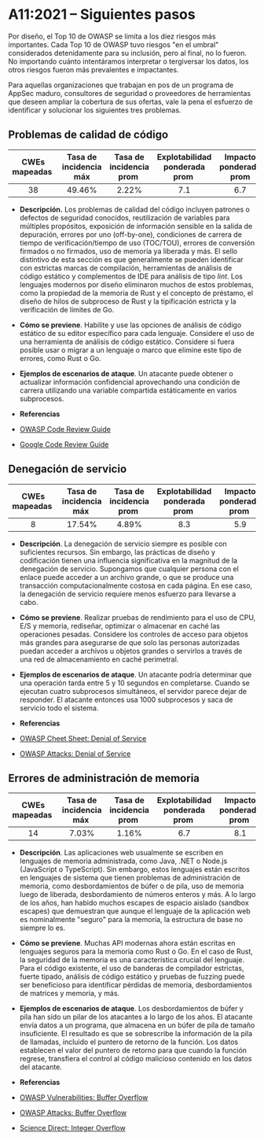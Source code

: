 # A11:2021 – Siguientes pasos

Por diseño, el Top 10 de OWASP se limita a los diez riesgos más importantes. Cada Top 10 de OWASP tuvo riesgos "en el umbral" considerados detenidamente para su inclusión, pero al final, no lo fueron. No importando cuánto intentáramos interpretar o tergiversar los datos, los otros riesgos fueron más prevalentes e impactantes.

Para aquellas organizaciones que trabajan en pos de un programa de AppSec maduro, consultores de seguridad o proveedores de herramientas que deseen ampliar la cobertura de sus ofertas, vale la pena el esfuerzo de identificar y solucionar los siguientes tres problemas.
																														
## Problemas de calidad de código

| CWEs mapeadas  | Tasa de incidencia máx | Tasa de incidencia prom  | Explotabilidad ponderada prom  | Impacto ponderado prom | Cobertura máx  | Cobertura prom | Total de Incidencias   | Total de CVEs  |
|:-------------:|:--------------------:|:--------------------:|:--------------:|:--------------:|:----------------------:|:---------------------:|:-------------------:|:------------:|
| 38           | 49.46%              | 2.22%               | 7.1                   | 6.7                  | 60.85%        | 23.42%        | 101736             | 7564        |
								
-   **Descripción.** Los problemas de calidad del código incluyen patrones o defectos de seguridad conocidos, reutilización de variables para múltiples propósitos, exposición de información sensible en la salida de depuración, errores por uno (off-by-one), condiciones de carrera de tiempo de verificación/tiempo de uso (TOC/TOU), errores de conversión firmados o no firmados, uso de memoria ya liberada y más. El sello distintivo de esta sección es que generalmente se pueden identificar con estrictas marcas de compilación, herramientas de análisis de código estático y complementos de IDE para análisis de tipo *lint*.
Los lenguajes modernos por diseño eliminaron muchos de estos problemas, como la propiedad de la memoria de Rust y el concepto de préstamo, el diseño de hilos de subproceso de Rust y la tipificación estricta y la verificación de límites de Go.

-   **Cómo se previene**. Habilite y use las opciones de análisis de código estático de su editor específico para cada lenguaje. Considere el uso de una herramienta de análisis de código estático.
Considere si fuera posible usar o migrar a un lenguaje o marco que elimine este tipo de errores, como Rust o Go.
	
-   **Ejemplos de escenarios de ataque**. Un atacante puede obtener o actualizar información confidencial aprovechando una condición de carrera utilizando una variable compartida estáticamente en varios subprocesos.		  

-   **Referencias**
  - [OWASP Code Review Guide](https://owasp.org/www-pdf-archive/OWASP_Code_Review_Guide_v2.pdf)

  - [Google Code Review Guide](https://google.github.io/eng-practices/review/)

## Denegación de servicio

| CWEs mapeadas  | Tasa de incidencia máx  | Tasa de incidencia prom  | Explotabilidad ponderada prom  | Impacto ponderado prom  | Cobertura máx  | Cobertura prom  | Incidencias totales  | Total CVEs   |
|:-------------:|:--------------------:|:--------------------:|:--------------:|:--------------:|:----------------------:|:---------------------:|:-------------------:|:------------:|
| 8            | 17.54%              | 4.89%               | 8.3                   | 5.9                  | 79.58%        | 33.26%        | 66985              | 973         |
					
-   **Descripción**. La denegación de servicio siempre es posible con suficientes recursos. Sin embargo, las prácticas de diseño y codificación tienen una influencia significativa en la magnitud de la denegación de servicio. Supongamos que cualquier persona con el enlace puede acceder a un archivo grande, o que se produce una transacción computacionalmente costosa en cada página. En ese caso, la denegación de servicio requiere menos esfuerzo para llevarse a cabo.

-   **Cómo se previene**. Realizar pruebas de rendimiento para el uso de CPU, E/S y memoria, rediseñar, optimizar o almacenar en caché las operaciones pesadas.
Considere los controles de acceso para objetos más grandes para asegurarse de que solo las personas autorizadas puedan acceder a archivos u objetos grandes o servirlos a través de una red de almacenamiento en caché perimetral.
																														 
-   **Ejemplos de escenarios de ataque**. Un atacante podría determinar que una operación tarda entre 5 y 10 segundos en completarse. Cuando se ejecutan cuatro subprocesos simultáneos, el servidor parece dejar de responder. El atacante entonces usa 1000 subprocesos y saca de servicio todo el sistema.

-   **Referencias**
  - [OWASP Cheet Sheet: Denial of Service](https://cheatsheetseries.owasp.org/cheatsheets/Denial_of_Service_Cheat_Sheet.html)

  - [OWASP Attacks: Denial of Service](https://owasp.org/www-community/attacks/Denial_of_Service)

## Errores de administración de memoria
				  

| CWEs mapeadas  | Tasa de incidencia máx  | Tasa de incidencia prom  | Explotabilidad ponderada prom  | Impacto ponderado prom  | Cobertura máx  | Cobertura prom  | Incidencias totales  | Total CVEs  |
|:-------------:|:--------------------:|:--------------------:|:--------------:|:--------------:|:----------------------:|:---------------------:|:-------------------:|:------------:|
| 14           | 7.03%               | 1.16%               | 6.7                   | 8.1                  | 56.06%        | 31.74%        | 26576              | 16184       |

-   **Descripción**. Las aplicaciones web usualmente se escriben en lenguajes de memoria administrada, como Java, .NET o Node.js (JavaScript o TypeScript). Sin embargo, estos lenguajes están escritos en lenguajes de sistema que tienen problemas de administración de memoria, como desbordamientos de búfer o de pila, uso de memoria luego de liberada, desbordamiento de números enteros y más. A lo largo de los años, han habido muchos escapes de espacio aislado (sandbox escapes) que demuestran que aunque el lenguaje de la aplicación web es nominalmente "seguro" para la memoria, la estructura de base no siempre lo es.				 

-   **Cómo se previene**. Muchas API modernas ahora están escritas en lenguajes seguros para la memoria como Rust o Go. En el caso de Rust, la seguridad de la memoria es una característica crucial del lenguaje. Para el código existente, el uso de banderas de compilador estrictas, fuerte tipado, análisis de código estático y pruebas de fuzzing puede ser beneficioso para identificar pérdidas de memoria, desbordamientos de matrices y memoria, y más.

-   **Ejemplos de escenarios de ataque**. Los desbordamientos de búfer y pila han sido un pilar de los atacantes a lo largo de los años. El atacante envía datos a un programa, que almacena en un búfer de pila de tamaño insuficiente. El resultado es que se sobrescribe la información de la pila de llamadas, incluido el puntero de retorno de la función. Los datos establecen el valor del puntero de retorno para que cuando la función regrese, transfiera el control al código malicioso contenido en los datos del atacante.

-   **Referencias**
  - [OWASP Vulnerabilities: Buffer Overflow](https://owasp.org/www-community/vulnerabilities/Buffer_Overflow)

  - [OWASP Attacks: Buffer Overflow](https://owasp.org/www-community/attacks/Buffer_overflow_attack)

  - [Science Direct: Integer Overflow](https://www.sciencedirect.com/topics/computer-science/integer-overflow)
